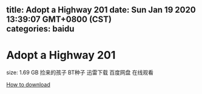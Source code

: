 
title: Adopt a Highway 201
date: Sun Jan 19 2020 13:39:07 GMT+0800 (CST)    
categories: baidu
---

# Adopt a Highway 201
size: 1.69 GB
 捡来的孩子 BT种子 迅雷下载 百度网盘 在线观看
 

[How to download](https://bpcam.bemobtrk.com/go/2ceec3aa-1ca2-46d6-b9ff-aaa5c184517c?jno=4937)